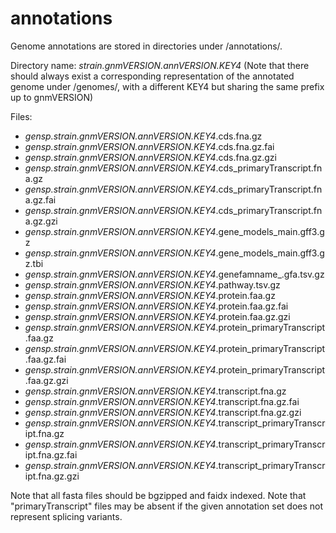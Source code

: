 # annotations

Genome annotations are stored in directories under /annotations/.

Directory name: _strain.gnmVERSION.annVERSION.KEY4_
(Note that there should always exist a corresponding representation of the annotated genome under /genomes/, with a different KEY4 but sharing the same prefix up to gnmVERSION)

Files:
- _gensp.strain.gnmVERSION.annVERSION.KEY4_.cds.fna.gz
- _gensp.strain.gnmVERSION.annVERSION.KEY4_.cds.fna.gz.fai
- _gensp.strain.gnmVERSION.annVERSION.KEY4_.cds.fna.gz.gzi
- _gensp.strain.gnmVERSION.annVERSION.KEY4_.cds_primaryTranscript.fna.gz
- _gensp.strain.gnmVERSION.annVERSION.KEY4_.cds_primaryTranscript.fna.gz.fai
- _gensp.strain.gnmVERSION.annVERSION.KEY4_.cds_primaryTranscript.fna.gz.gzi
- _gensp.strain.gnmVERSION.annVERSION.KEY4_.gene_models_main.gff3.gz
- _gensp.strain.gnmVERSION.annVERSION.KEY4_.gene_models_main.gff3.gz.tbi
- _gensp.strain.gnmVERSION.annVERSION.KEY4_.genefamname_.gfa.tsv.gz
- _gensp.strain.gnmVERSION.annVERSION.KEY4_.pathway.tsv.gz
- _gensp.strain.gnmVERSION.annVERSION.KEY4_.protein.faa.gz
- _gensp.strain.gnmVERSION.annVERSION.KEY4_.protein.faa.gz.fai
- _gensp.strain.gnmVERSION.annVERSION.KEY4_.protein.faa.gz.gzi
- _gensp.strain.gnmVERSION.annVERSION.KEY4_.protein_primaryTranscript.faa.gz
- _gensp.strain.gnmVERSION.annVERSION.KEY4_.protein_primaryTranscript.faa.gz.fai
- _gensp.strain.gnmVERSION.annVERSION.KEY4_.protein_primaryTranscript.faa.gz.gzi
- _gensp.strain.gnmVERSION.annVERSION.KEY4_.transcript.fna.gz
- _gensp.strain.gnmVERSION.annVERSION.KEY4_.transcript.fna.gz.fai
- _gensp.strain.gnmVERSION.annVERSION.KEY4_.transcript.fna.gz.gzi
- _gensp.strain.gnmVERSION.annVERSION.KEY4_.transcript_primaryTranscript.fna.gz
- _gensp.strain.gnmVERSION.annVERSION.KEY4_.transcript_primaryTranscript.fna.gz.fai
- _gensp.strain.gnmVERSION.annVERSION.KEY4_.transcript_primaryTranscript.fna.gz.gzi

Note that all fasta files should be bgzipped and faidx indexed.
Note that "primaryTranscript" files may be absent if the given annotation set does not represent splicing variants.
